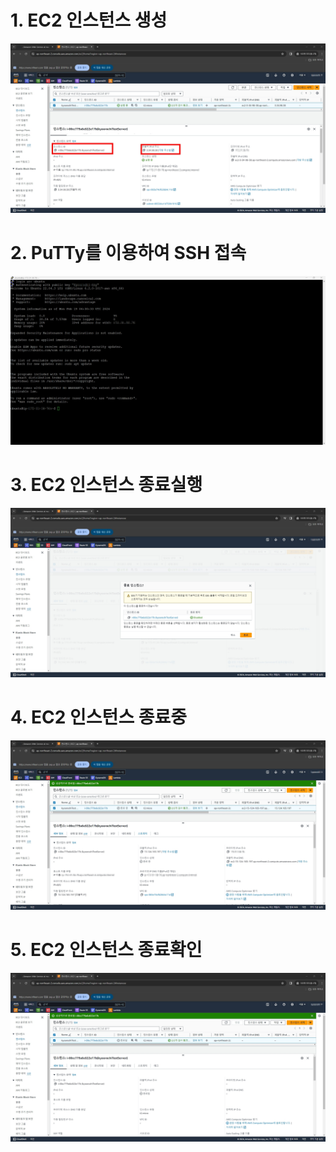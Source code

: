 # 1. EC2 인스턴스 생성
![](../AWS/screenshot/01.jpg)

# 2. PuTTy를 이용하여 SSH 접속
![](../AWS/screenshot/02.jpg)

# 3. EC2 인스턴스 종료실행
![](../AWS/screenshot/08.jpg)

# 4. EC2 인스턴스 종료중
![](../AWS/screenshot/09.jpg)

# 5. EC2 인스턴스 종료확인
![](../AWS/screenshot/10.jpg)
